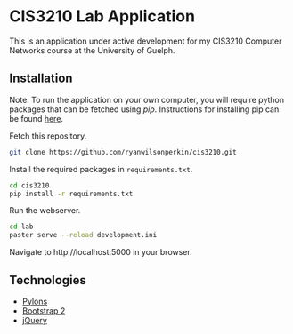CIS3210 Lab Application
=======================

This is an application under active development for my CIS3210 Computer
Networks course at the University of Guelph.

Installation
------------

Note: To run the application on your own computer, you will require python packages
that can be fetched using *pip*. Instructions for installing pip can be found 
[here](http://pip.readthedocs.org/en/latest/installing.html).

Fetch this repository.
```bash
git clone https://github.com/ryanwilsonperkin/cis3210.git
```

Install the required packages in `requirements.txt`.
```bash
cd cis3210
pip install -r requirements.txt
```

Run the webserver.
```bash
cd lab
paster serve --reload development.ini
```

Navigate to http://localhost:5000 in your browser.
    
Technologies
------------
* [Pylons](http://www.pylonsproject.org/projects/pylons-framework/about)
* [Bootstrap 2](http://getbootstrap.com/2.3.2)
* [jQuery](http://jquery.com/)
